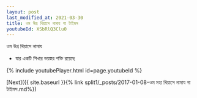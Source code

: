 ```yaml
---
layout: post
last_modified_at: 2021-03-30
title: ওম উগ্র থিয়াসে নামায গা টাইমস
youtubeId: XSbRlQ3Clu0
---
```

 
 
 ওম উগ্র থিয়াসে নামায  
 
 -  যার একটি শিখার ভয়ঙ্কর শক্তি রয়েছে 
 
  
 
  
 
 
 
 
 
 


{% include youtubePlayer.html id=page.youtubeId %}
 
[Next]({{ site.baseurl }}{% link  split1/_posts/2017-01-08-ওম মহা থিয়াসে নামায গা টাইমস.md%})
 
